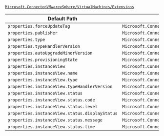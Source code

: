 [`Microsoft.ConnectedVMwarevSphere/VirtualMachines/Extensions`](https://docs.microsoft.com/en-us/azure/templates/microsoft.connectedvmwarevsphere/virtualmachines/extensions)

| Default Path | Alias |
|---|---|
| `properties.forceUpdateTag` | `Microsoft.ConnectedVMwarevSphere/virtualMachines/extensions/forceUpdateTag` |
| `properties.publisher` | `Microsoft.ConnectedVMwarevSphere/virtualMachines/extensions/publisher` |
| `properties.type` | `Microsoft.ConnectedVMwarevSphere/virtualMachines/extensions/type` |
| `properties.typeHandlerVersion` | `Microsoft.ConnectedVMwarevSphere/virtualMachines/extensions/typeHandlerVersion` |
| `properties.autoUpgradeMinorVersion` | `Microsoft.ConnectedVMwarevSphere/virtualMachines/extensions/autoUpgradeMinorVersion` |
| `properties.provisioningState` | `Microsoft.ConnectedVMwarevSphere/virtualMachines/extensions/provisioningState` |
| `properties.instanceView` | `Microsoft.ConnectedVMwarevSphere/virtualMachines/extensions/instanceView` |
| `properties.instanceView.name` | `Microsoft.ConnectedVMwarevSphere/virtualMachines/extensions/instanceView.name` |
| `properties.instanceView.type` | `Microsoft.ConnectedVMwarevSphere/virtualMachines/extensions/instanceView.type` |
| `properties.instanceView.typeHandlerVersion` | `Microsoft.ConnectedVMwarevSphere/virtualMachines/extensions/instanceView.typeHandlerVersion` |
| `properties.instanceView.status` | `Microsoft.ConnectedVMwarevSphere/virtualMachines/extensions/instanceView.status` |
| `properties.instanceView.status.code` | `Microsoft.ConnectedVMwarevSphere/virtualMachines/extensions/instanceView.status.code` |
| `properties.instanceView.status.level` | `Microsoft.ConnectedVMwarevSphere/virtualMachines/extensions/instanceView.status.level` |
| `properties.instanceView.status.displayStatus` | `Microsoft.ConnectedVMwarevSphere/virtualMachines/extensions/instanceView.status.displayStatus` |
| `properties.instanceView.status.message` | `Microsoft.ConnectedVMwarevSphere/virtualMachines/extensions/instanceView.status.message` |
| `properties.instanceView.status.time` | `Microsoft.ConnectedVMwarevSphere/virtualMachines/extensions/instanceView.status.time` |

